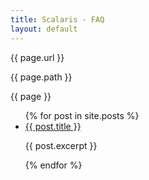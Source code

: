 ```yaml
---
title: Scalaris - FAQ
layout: default
---
```


{{ page.url }}

{{ page.path }}

{{ page }}


<p>
    <ul class="list-unstyled">
    {% for post in site.posts %}
    <li>
    <a href="{{ base }}{{ post.url }}">{{ post.title }}</a>
    <p>{{ post.excerpt }}</p>
    </li>
    {% endfor %}
    </ul>
</p>
